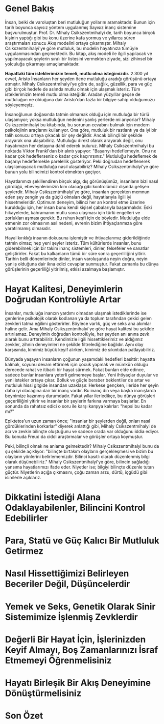 # Genel Bakış
İnsan, belki de varoluştan beri mutluluğun yollarını aramaktadır.
Bunun için tarih boyunca sayısız yöntem uygulanmış
Sayısız inanç sistemine başvurulmuştur.
Prof. Dr. Mihaly Csikszentmihalyi de, tarih boyunca birçok kişinin yaptığı gibi bu konu üzerine kafa yormuş ve yıllarca süren araştırmaları sonucu Akış modelini ortaya çıkarmıştır.
Mihaly Csikszentmihalyi'ye göre mutluluk, bu modelin hayatınıza tümüyle uygulanmasından geçmektedir.
Bu kitap, akış modeli ile ilgili yapılacak ve yapılmayacak şeylerin sıralı bir listesini vermekten ziyade, sizi zihinsel bir yolculuğa çıkarmayı amaçlamaktadır.

**Hayattaki tüm isteklerimizin temeli, mutlu olma isteğimizdir.**
2.300 yıl evvel, Aristo İnsanların her şeyden öcne mutluluğu aradığı görüşünü ortaya atmıştır.
Mihaly Csikszentmihalyi'ye göre de, sağlık, güzellik, para ve güç gibi birçok hedefe de aslında mutlu olmak için ulaşmak isteriz.
Tüm isteklerimizin temeli mutlu olma isteğidir.
Aradan yüzyıllar geçse de mutluluğun ne olduğuna dair Aristo'dan fazla bir bilgiye sahip olduğumuzu söyleyemeyiz.

İnsanoğlunun doğasında tatmin olmamak olduğu için mutluluğa bir türlü ulaşamıyor; yoksa mutluluğun nedenini yanlış yerlerde mi arıyorlar?
Mihaly Csikszentmihalyi bu kitabında, bu sorunun cevabını bulmak için modern psikolojinin araçlarını kullanıyor.
Ona göre, mutluluk bir rastlantı ya da iyi bir talih sonucu ortaya çıkacak bir şey değildir.
Ancak bilinçli bir şekilde arayarak ona ulaşabiliriz.
Mutluluğu direkt olarak arayarak değil, onu hayatımızın her detayına dahil ederek buluruz.
Mihaly Csikszentmihalyi bu noktada Viktor Frankl'dan bir alıntı yapıyor: "Başarıyı hedeflemeyin. Onu ne kadar çok hedeflerseniz o kadar çok kaçırırsınız."
Mutluluğu hedeflemek de başarıyı hedeflemekle parelellik gösteriyor.
Peki doğrudan hedeflenerek ulaşılamayacak mutluluğa nasıl ulaşabiliriz?
Mihaly Csikszentmihalyi'ye göre bunun yolu bilincimizi kontrol etmekten geçiyor.

Hayatlarımızı şekillendiren birçok algı, dış görünüşümüz, insanların bizi nasıl gördüğü, ebeveynlerimizin kim olacağı gibi kontrolümüz dışında gelişen şeylerdir.
Mihaly Csikszentmihalyi'ye göre, insanları gerçekten memnun eden şey zengin ya da güçlü olmaları değil, hayatlarıyla ilgili iyi hissetmeleridir.
Optimum deneyim, bilinci her an kontrol etme üzerine kurulduğu için, her insan bunu kendi kişisel çabalarıyla başarmalıdır.
Eski hikayelerde, kahramanın mutlu sona ulaşması için türlü engelleri ve zorlukları aşması gerekir.
Bu ruhun keşfi için de böyledir.
Mutluluğu elde etmenin zor olmasının asıl nedeni, evrenin bizim ihtiyaçlarımıza göre yaratılmamış olmasıdır.

Hayal kırıklığı insanın dokusuna işlemiştir ve ihtiyaçlarımız giderildiğinde tatmin olmaz; hep yeni şeyler isteriz.
Tüm kültürlerde insanlar, bunu giderebilmek için bir takim inanç sistemleri, dinler, felsefeler ve sanatlar geliştirirler.
Fakat bu kalkanların tümü bir süre sonra geçerliliğini yitirir.
Tarihin belli dönemlerinde dinler, insan varoluşunda neyin doğru, neyin yanlış olduğuna dair ikna edici cevaplar sunmuştur.
Fakat zamanla bu dünya görüşlerinin geçerliliği yitirilmiş, etkisi azalmaya başlamıştır.

# Hayat Kalitesi, Deneyimlerin Doğrudan Kontrolüyle Artar
İnsanlar, mutluluğa inancın yardımı olmadan ulaşmak istediklerinde ise genlerine psikolojik olarak kodlanan ya da toplum tarafından çekici gelen zevkleri tatma eğilimi gösterirler.
Böylece varlık, güç ve seks ana akımlar haline gelir.
Ama Mihaly Csikszentmihalyi'ye göre hayat kalitesi bu şekilde artırılamaz.
Deneyimin doğrudan kontrolüyle, her şeyden anı anına zevk alarak bunu arttırabiliriz.
Kendimizle ilgili hissettiklerimiz ve aldığımız zevkler, zihnin deneyimleri ne şekilde filtrelediğine bağlıdır.
Aynı olay karşısında, kimimiz büyük keyif alırken, kimimiz de sıkıntıdan patlayabiliriz.

Dünyada yaşayan insanların çoğunun yaşamdaki hedefleri basittir: hayatta kalmak, soyunu devam ettirmek için çocuk yapmak ve mümkün olduğu derecede rahat ve itibarlı bir hayat sürmek.
Fakat bunları elde edince, sadece bunlar insanlara yeterli gelmemeye başlar.
Yeni ihtiyaçlar duyulur ve yeni istekler ortaya çıkar.
Bolluk ve güçle beraber beklentiler de artar ve mutluluk hissi gitgide insandan uzaklaşır.
Herkese gençken, ileride her şeyin daha iyi olacağına dair bir inanç vardır.
Bu inanç din veya başka inanışlarda beynimize kazınmış durumdadır.
Fakat yıllar ilerledikçe, bu dünya görüşleri geçerliliğini yitirir ve insanlar bir şeylerin farkına varmaya başlarlar.
En sonunda da rahatsız edici o soru ile karşı karşıya kalırlar: "hepsi bu kadar mı?"

Epiktetos'un uzun zaman önce; "insanlar bir şeylerden değil, onları nasıl gördüklerinden korkarlar" diyerek anlattığı gibi, Mihaly Csikszentmihalyi de acı ve zevkin bilinçte oluştuğunu ve sadece orada var olduğunu iddia ediyor.
Bu konuda Freud da ciddi araştırmalar ve görüşler ortaya koymuştur.

Peki, bilinçli olmak ne anlama gelmektedir?
Mihaly Csikszentmihalyi bunu da şu şekilde açıklıyor: "bilinçte birtakım olayların gerçekleşmesi ve bizim bu olayların yönlerini belirlememizdir. Bilinci kasıtlı olarak düzenlenmiş bilgi olarak düşünebiliriz."
Mihaly Csikszentmihalyi'ye göre, bilincin sağladığı yansıma hayatlarımızı ifade eder.
Niyetler ise; bilgiyi bilinçte düzenle tutan güçtür.
Niyetlerin açığa çıkmasını, çoğu zaman arzu, dürtü, içgüdü gibi isimlerle açıklarız.

# Dikkatini İstediği Alana Odaklayabilenler, Bilincini Kontrol Edebilirler

# Para, Statü ve Güç Kalıcı Bir Mutluluk Getirmez

# Nasıl Hissettiğimizi Belirleyen Beceriler Değil, Düşüncelerdir

# Yemek ve Seks, Genetik Olarak Sinir Sistemimize İşlenmiş Zevklerdir

# Değerli Bir Hayat İçin, İşlerinizden Keyif Almayı, Boş Zamanlarınızı İsraf Etmemeyi Öğrenmelisiniz

# Hayatı Birleşik Bir Akış Deneyimine Dönüştürmelisiniz

# Son Özet
